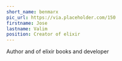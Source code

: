 ```yaml
---
short_name: benmarx
pic_url: https://via.placeholder.com/150
firstname: Jose
lastname: Valim
position: Creator of elixir
---
```


Author and of elixir books and developer
